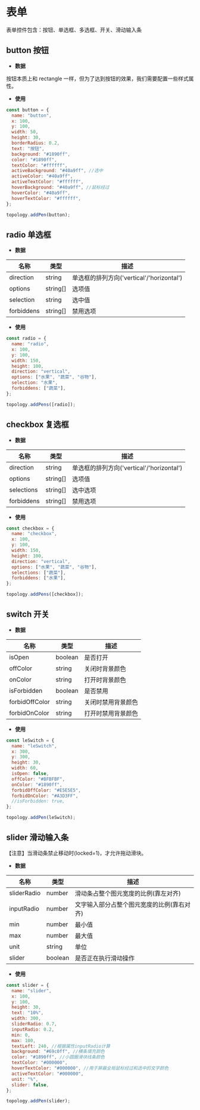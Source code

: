 # 表单

表单控件包含：按钮、单选框、多选框、开关、滑动输入条

## button 按钮

- **数据**

按钮本质上和 rectangle 一样，但为了达到按钮的效果，我们需要配置一些样式属性。

- **使用**

```js
const button = {
  name: "button",
  x: 100,
  y: 100,
  width: 50,
  height: 30,
  borderRadius: 0.2,
  text: "按钮",
  background: "#1890ff",
  color: "#1890ff",
  textColor: "#ffffff",
  activeBackground: "#40a9ff", //选中
  activeColor: "#40a9ff",
  activeTextColor: "#ffffff",
  hoverBackground: "#40a9ff", //鼠标经过
  hoverColor: "#40a9ff",
  hoverTextColor: "#ffffff",
};

topology.addPen(button);
```

## radio 单选框

- **数据**

| 名称       | 类型     | 描述                                      |
| ---------- | -------- | ----------------------------------------- |
| direction  | string   | 单选框的排列方向('vertical'/'horizontal') |
| options    | string[] | 选项值                                    |
| selection  | string   | 选中值                                    |
| forbiddens | string[] | 禁用选项                                  |

- **使用**

```js
const radio = {
  name: "radio",
  x: 100,
  y: 100,
  width: 150,
  height: 100,
  direction: "vertical",
  options: ["水果", "蔬菜", "谷物"],
  selection: "水果",
  forbiddens: ["蔬菜"],
};

topology.addPens([radio]);
```

## checkbox 复选框

- **数据**

| 名称       | 类型     | 描述                                      |
| ---------- | -------- | ----------------------------------------- |
| direction  | string   | 单选框的排列方向('vertical'/'horizontal') |
| options    | string[] | 选项值                                    |
| selections | string[] | 选中选项                                  |
| forbiddens | string[] | 禁用选项                                  |

- **使用**

```js
const checkbox = {
  name: "checkbox",
  x: 100,
  y: 100,
  width: 150,
  height: 100,
  direction: "vertical",
  options: ["水果", "蔬菜", "谷物"],
  selections: ["蔬菜"],
  forbiddens: ["水果"],
};

topology.addPens([checkbox]);
```

## switch 开关

- **数据**

| 名称           | 类型    | 描述               |
| -------------- | ------- | ------------------ |
| isOpen         | boolean | 是否打开           |
| offColor       | string  | 关闭时背景颜色     |
| onColor        | string  | 打开时背景颜色     |
| isForbidden    | boolean | 是否禁用           |
| forbidOffColor | string  | 关闭时禁用背景颜色 |
| forbidOnColor  | string  | 打开时禁用背景颜色 |

- **使用**

```js
const leSwitch = {
  name: "leSwitch",
  x: 300,
  y: 300,
  height: 30,
  width: 60,
  isOpen: false,
  offColor: "#BFBFBF",
  onColor: "#1890ff",
  forbidOffColor: "#E5E5E5",
  forbidOnColor: "#A3D3FF",
  //isForbidden: true,
};

topology.addPen(leSwitch);
```

## slider 滑动输入条

【注意】当滑动条禁止移动时(locked=1)，才允许拖动滑块。

- **数据**

| 名称        | 类型    | 描述                                       |
| ----------- | ------- | ------------------------------------------ |
| sliderRadio | number  | 滑动条占整个图元宽度的比例(靠左对齐)       |
| inputRadio  | number  | 文字输入部分占整个图元宽度的比例(靠右对齐) |
| min         | number  | 最小值                                     |
| max         | number  | 最大值                                     |
| unit        | string  | 单位                                       |
| slider      | boolean | 是否正在执行滑动操作                       |

- **使用**

```js
const slider = {
  name: "slider",
  x: 100,
  y: 100,
  height: 30,
  text: "10%",
  width: 300,
  sliderRadio: 0.7,
  inputRadio: 0.2,
  min: 0,
  max: 100,
  textLeft: 240, //根据属性inputRadio计算
  background: "#69c0ff", //横条填充颜色
  color: "#1890ff", //小圆圈滑块线条颜色
  textColor: "#000000",
  hoverTextColor: "#000000", //用于屏蔽全局鼠标经过和选中的文字颜色
  activeTextColor: "#000000",
  unit: "%",
  slider: false,
};

topology.addPen(slider);
```
